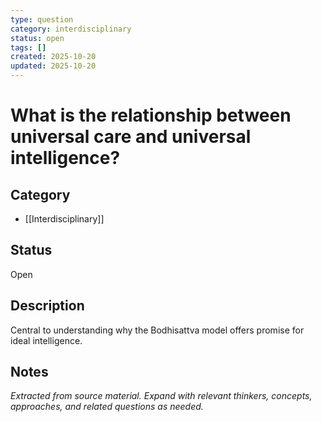 ```yaml
---
type: question
category: interdisciplinary
status: open
tags: []
created: 2025-10-20
updated: 2025-10-20
---
```


# What is the relationship between universal care and universal intelligence?

## Category

- [[Interdisciplinary]]

## Status

Open

## Description

Central to understanding why the Bodhisattva model offers promise for ideal intelligence.

## Notes

*Extracted from source material. Expand with relevant thinkers, concepts, approaches, and related questions as needed.*
